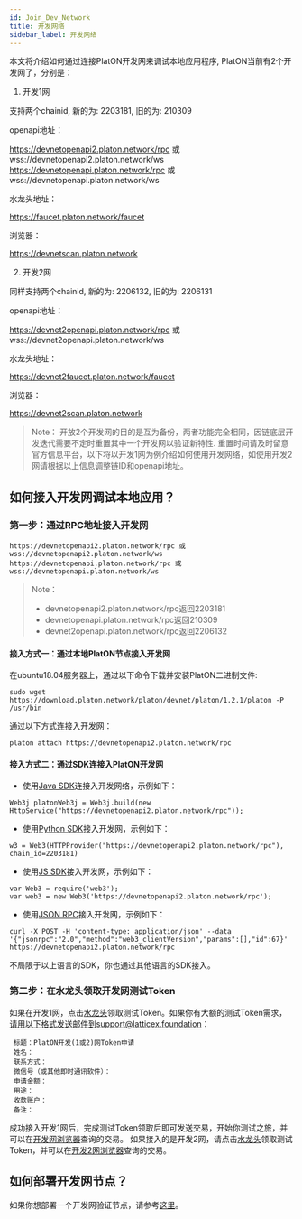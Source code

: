 ```yaml
---
id: Join_Dev_Network
title: 开发网络
sidebar_label: 开发网络
---
```



本文将介绍如何通过连接PlatON开发网来调试本地应用程序, PlatON当前有2个开发网了，分别是：

1. 开发1网

支持两个chainid, 新的为: 2203181, 旧的为: 210309

openapi地址：

https://devnetopenapi2.platon.network/rpc 或 wss://devnetopenapi2.platon.network/ws
https://devnetopenapi.platon.network/rpc 或 wss://devnetopenapi.platon.network/ws

水龙头地址：

https://faucet.platon.network/faucet

浏览器：

https://devnetscan.platon.network

2. 开发2网

同样支持两个chainid, 新的为: 2206132, 旧的为: 2206131

openapi地址：

https://devnet2openapi.platon.network/rpc 或 wss://devnet2openapi.platon.network/ws

水龙头地址：

https://devnet2faucet.platon.network/faucet

浏览器：

https://devnet2scan.platon.network


>Note： 
> 开放2个开发网的目的是互为备份，两者功能完全相同，因链底层开发迭代需要不定时重置其中一个开发网以验证新特性.
> 重置时间请及时留意官方信息平台，以下将以开发1网为例介绍如何使用开发网络，如使用开发2网请根据以上信息调整链ID和openapi地址。

## 如何接入开发网调试本地应用？

### **第一步：通过RPC地址接入开发网**

```
https://devnetopenapi2.platon.network/rpc 或 wss://devnetopenapi2.platon.network/ws
https://devnetopenapi.platon.network/rpc 或 wss://devnetopenapi.platon.network/ws
```

>Note：
>
> - devnetopenapi2.platon.network/rpc返回2203181
> - devnetopenapi.platon.network/rpc返回210309
> - devnet2openapi.platon.network/rpc返回2206132

#### 接入方式一：通过本地PlatON节点接入开发网

在ubuntu18.04服务器上，通过以下命令下载并安装PlatON二进制文件:

```
sudo wget https://download.platon.network/platon/devnet/platon/1.2.1/platon -P /usr/bin    
```

通过以下方式连接入开发网：

```
platon attach https://devnetopenapi2.platon.network/rpc
```

#### 接入方式二：通过SDK连接入PlatON开发网

- 使用[Java SDK](/docs/zh-CN/Java_SDK)连接入开发网络，示例如下：
```
Web3j platonWeb3j = Web3j.build(new HttpService("https://devnetopenapi2.platon.network/rpc"));
```
- 使用[Python SDK](/docs/zh-CN/Python_SDK)接入开发网，示例如下：
```
w3 = Web3(HTTPProvider("https://devnetopenapi2.platon.network/rpc"), chain_id=2203181)
```
- 使用[JS SDK](/docs/zh-CN/JS_SDK)接入开发网，示例如下：
```
var Web3 = require('web3');
var web3 = new Web3('https://devnetopenapi2.platon.network/rpc');
```
- 使用[JSON RPC](/docs/zh-CN/Json_Rpc)接入开发网，示例如下：
```
curl -X POST -H 'content-type: application/json' --data '{"jsonrpc":"2.0","method":"web3_clientVersion","params":[],"id":67}' https://devnetopenapi2.platon.network/rpc
```

不局限于以上语言的SDK，你也通过其他语言的SDK接入。

### **第二步：在水龙头领取开发网测试Token**

如果在开发1网，点击[水龙头](https://faucet.platon.network/faucet/)领取测试Token。如果你有大额的测试Token需求，请用以下格式发送邮件到support@latticex.foundation：
```
 标题：PlatON开发(1或2)网Token申请
 姓名：
 联系方式：
 微信号（或其他即时通讯软件）：
 申请金额：
 用途：
 收款账户：
 备注：
```

成功接入开发1网后，完成测试Token领取后即可发送交易，开始你测试之旅，并可以在[开发网浏览器](https://devnetscan.platon.network)查询的交易。
如果接入的是开发2网，请点击[水龙头](https://devnet2faucet.platon.network/faucet/)领取测试Token，并可以在[开发2网浏览器](https://devnet2scan.platon.network)查询的交易。

## 如何部署开发网节点？

如果你想部署一个开发网验证节点，请参考[这里](/docs/zh-CN/Become_PlatON_Dev_Verification)。









